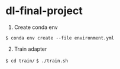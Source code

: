 # dl-final-project

1. Create conda env

`$ conda env create --file environment.yml`

2. Train adapter

`$ cd train/`
`$ ./train.sh`
